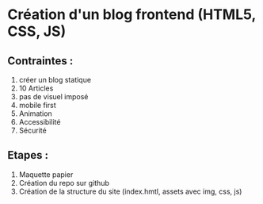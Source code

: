 # Création d'un blog frontend (HTML5, CSS, JS)

## Contraintes :

1) créer un blog statique
2) 10 Articles
3) pas de visuel imposé
4) mobile first
5) Animation
6) Accessibilité
7) Sécurité

## Etapes :

1) Maquette papier
2) Création du repo sur github
3) Création de la structure du site (index.hmtl, assets avec img, css, js)